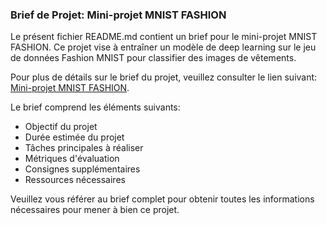 ### Brief de Projet: Mini-projet MNIST FASHION

Le présent fichier README.md contient un brief pour le mini-projet MNIST FASHION. Ce projet vise à entraîner un modèle de deep learning sur le jeu de données Fashion MNIST pour classifier des images de vêtements.

Pour plus de détails sur le brief du projet, veuillez consulter le lien suivant: [Mini-projet MNIST FASHION](https://zippy-twig-11a.notion.site/Mini-projet-MNIST-FASHION-fe32bbce6244456891d1b5c048f392fa).

Le brief comprend les éléments suivants:

- Objectif du projet
- Durée estimée du projet
- Tâches principales à réaliser
- Métriques d'évaluation
- Consignes supplémentaires
- Ressources nécessaires

Veuillez vous référer au brief complet pour obtenir toutes les informations nécessaires pour mener à bien ce projet.
